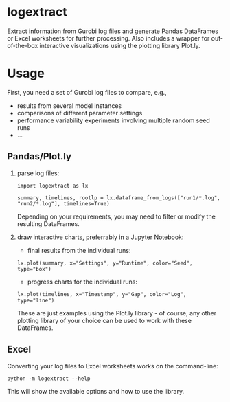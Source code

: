 # logextract

Extract information from Gurobi log files and generate Pandas DataFrames or Excel worksheets for further processing. Also includes a wrapper for out-of-the-box interactive visualizations using the plotting library Plot.ly.

# Usage

First, you need a set of Gurobi log files to compare, e.g.,
  - results from several model instances
  - comparisons of different parameter settings
  - performance variability experiments involving multiple random seed runs
  - ...

## Pandas/Plot.ly
1. parse log files:
    ```
    import logextract as lx

    summary, timelines, rootlp = lx.dataframe_from_logs(["run1/*.log", "run2/*.log"], timelines=True)
    ```
    Depending on your requirements, you may need to filter or modify the resulting DataFrames.

2. draw interactive charts, preferrably in a Jupyter Notebook:
    
    - final results from the individual runs:
    ```
    lx.plot(summary, x="Settings", y="Runtime", color="Seed", type="box")
    ```
    
    - progress charts for the individual runs:
    ```
    lx.plot(timelines, x="Timestamp", y="Gap", color="Log", type="line")
    ```

    These are just examples using the Plot.ly library - of course, any other plotting library of your choice can be used to work with these DataFrames.

## Excel
Converting your log files to Excel worksheets works on the command-line:

```
python -m logextract --help
```

This will show the available options and how to use the library.
